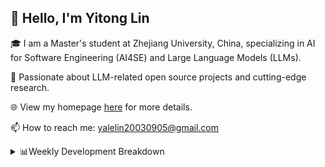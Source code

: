 ## 👋 Hello, I'm Yitong Lin 
🎓 I am a Master's student at Zhejiang University, China, specializing in AI for Software Engineering (AI4SE) and Large Language Models (LLMs). 

🚀 Passionate about LLM-related open source projects and cutting-edge research.

🌐 View my homepage [here](https://eaton0.github.io/) for more details.

📫 How to reach me: yalelin20030905@gmail.com

<details><summary>📊Weekly Development Breakdown</summary>

<!--START_SECTION:waka-->

```txt
From: 10 October 2025 - To: 17 October 2025

Total Time: 4 hrs 42 mins

Python       2 hrs 12 mins   ███████████▓░░░░░░░░░░░░░   47.00 %
Markdown     1 hr 22 mins    ███████▒░░░░░░░░░░░░░░░░░   29.27 %
Text         39 mins         ███▒░░░░░░░░░░░░░░░░░░░░░   13.99 %
Bash         22 mins         ██░░░░░░░░░░░░░░░░░░░░░░░   07.80 %
JSON         3 mins          ▒░░░░░░░░░░░░░░░░░░░░░░░░   01.23 %
```

<!--END_SECTION:waka-->

[![wakatime](https://wakatime.com/badge/user/2b9478a2-005d-4708-b42f-076b3a02fc21.svg)](https://wakatime.com/@2b9478a2-005d-4708-b42f-076b3a02fc21)